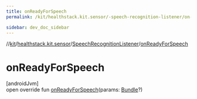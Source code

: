 ```yaml
---
title: onReadyForSpeech
permalink: /kit/healthstack.kit.sensor/-speech-recognition-listener/on-ready-for-speech.html

sidebar: dev_doc_sidebar
---
```

//[kit](../../../kit.html)/[healthstack.kit.sensor](../index.html)/[SpeechRecognitionListener](index.html)/[onReadyForSpeech](on-ready-for-speech.html)



# onReadyForSpeech



[androidJvm]\
open override fun [onReadyForSpeech](on-ready-for-speech.html)(params: [Bundle](https://developer.android.com/reference/kotlin/android/os/Bundle.html)?)




